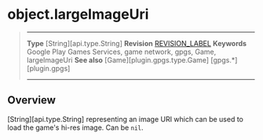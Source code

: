 # object.largeImageUri

> --------------------- ------------------------------------------------------------------------------------------
> __Type__              [String][api.type.String]
> __Revision__          [REVISION_LABEL](REVISION_URL)
> __Keywords__          Google Play Games Services, game network, gpgs, Game, largeImageUri
> __See also__          [Game][plugin.gpgs.type.Game]
>						[gpgs.*][plugin.gpgs]
> --------------------- ------------------------------------------------------------------------------------------

## Overview

[String][api.type.String] representing an image URI which can be used to load the game's <nobr>hi-res</nobr> image. Can be `nil`.